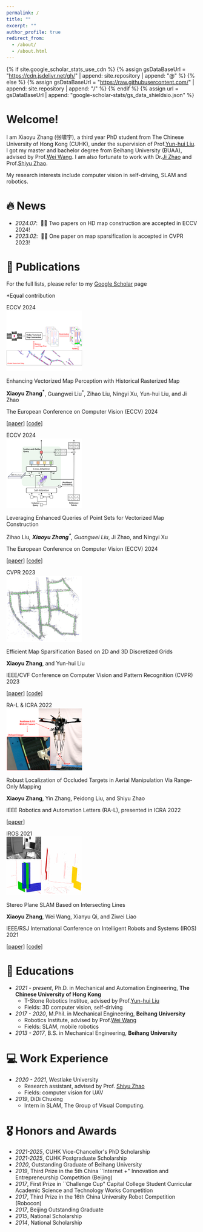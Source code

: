 ```yaml
---
permalink: /
title: ""
excerpt: ""
author_profile: true
redirect_from: 
  - /about/
  - /about.html
---
```


{% if site.google_scholar_stats_use_cdn %}
{% assign gsDataBaseUrl = "https://cdn.jsdelivr.net/gh/" | append: site.repository | append: "@" %}
{% else %}
{% assign gsDataBaseUrl = "https://raw.githubusercontent.com/" | append: site.repository | append: "/" %}
{% endif %}
{% assign url = gsDataBaseUrl | append: "google-scholar-stats/gs_data_shieldsio.json" %}

<span class='anchor' id='about-me'></span>

# Welcome!
I am Xiaoyu Zhang (张啸宇), a third year PhD student from The Chinese University of Hong Kong (CUHK), under the supervision of Prof.[Yun-hui Liu](https://www4.mae.cuhk.edu.hk/peoples/liu-yun-hui/). I got my master and bachelor degree from Beihang University (BUAA), advised by Prof.[Wei Wang](http://www.me.buaa.edu.cn/info/1072/1897.htm). I am also fortunate to work with Dr.[Ji Zhao](https://sites.google.com/site/drjizhao/) and Prof.[Shiyu Zhao](https://www.shiyuzhao.net/).

My research interests include computer vision in self-driving, SLAM and robotics.


# 🔥 News
- *2024.07*: &nbsp;🎉🎉 Two papers on HD map construction are accepted in ECCV 2024! 
- *2023.02*: &nbsp;🎉🎉 One paper on map sparsification is accepted in CVPR 2023!
  
# 📝 Publications 
For the full lists, please refer to my [Google Scholar](https://scholar.google.com/citations?hl=en&user=GUbdeFsAAAAJ&view_op=list_works&sortby=pubdate) page

*Equal contribution


<div class='paper-box'>
  <div class='paper-box-image'>
    <div><div class="badge">ECCV 2024</div><img src='../images/eccv24_1.png' alt="sym" width="200px"></div>
  </div>
  <div class='paper-box-text' markdown="1">

Enhancing Vectorized Map Perception with Historical Rasterized Map
    
**Xiaoyu Zhang<sup>\*</sup>**, Guangwei Liu<sup>*</sup>, Zihao Liu, Ningyi Xu, Yun-hui Liu, and Ji Zhao

The European Conference on Computer Vision (ECCV) 2024

[[paper]]()
[[code]]()
</div></div>

<div class='paper-box'>
  <div class='paper-box-image'>
    <div><div class="badge">ECCV 2024</div><img src='../images/eccv24_2.png' alt="sym" width="200px"></div>
  </div>
  <div class='paper-box-text' markdown="1">

Leveraging Enhanced Queries of Point Sets for Vectorized Map Construction
    
Zihao Liu<sup>*</sup>, **Xiaoyu Zhang<sup>\*</sup>**, Guangwei Liu<sup>*</sup>, Ji Zhao, and Ningyi Xu

The European Conference on Computer Vision (ECCV) 2024

[[paper]](https://arxiv.org/abs/2402.17430)
[[code]](https://github.com/HXMap/MapQR)
</div></div>

<div class='paper-box'>
  <div class='paper-box-image'>
    <div><div class="badge">CVPR 2023</div><img src='../images/cvpr23.png' alt="sym" width="200px"></div>
  </div>
  <div class='paper-box-text' markdown="1">

Efficient Map Sparsification Based on 2D and 3D Discretized Grids
    
**Xiaoyu Zhang**, and Yun-hui Liu

IEEE/CVF Conference on Computer Vision and Pattern Recognition (CVPR) 2023

[[paper]](https://openaccess.thecvf.com/content/CVPR2023/html/Zhang_Efficient_Map_Sparsification_Based_on_2D_and_3D_Discretized_Grids_CVPR_2023_paper.html)
[[code]](https://github.com/fishmarch/SLAM_Map_Compression)
</div></div>

<div class='paper-box'>
  <div class='paper-box-image'>
    <div><div class="badge">RA-L & ICRA 2022</div><img src='../images/ral.png' alt="sym" width="200px"></div>
  </div>
  <div class='paper-box-text' markdown="1">

Robust Localization of Occluded Targets in Aerial Manipulation Via Range-Only Mapping
    
**Xiaoyu Zhang**, Yin Zhang, Peidong Liu, and Shiyu Zhao

IEEE Robotics and Automation Letters (RA-L), presented in ICRA 2022

[[paper]](https://ieeexplore.ieee.org/document/9691791)
</div></div>

<div class='paper-box'>
  <div class='paper-box-image'>
    <div><div class="badge">IROS 2021</div><img src='../images/iros21.png' alt="sym" width="200px"></div>
  </div>
  <div class='paper-box-text' markdown="1">

Stereo Plane SLAM Based on Intersecting Lines
    
**Xiaoyu Zhang**, Wei Wang, Xianyu Qi, and Ziwei Liao

IEEE/RSJ International Conference on Intelligent Robots and Systems (IROS) 2021

[[paper]](https://ieeexplore.ieee.org/abstract/document/9635961)
[[code]](https://github.com/fishmarch/Stereo-Plane-SLAM)
</div></div>

# 📖 Educations
- *2021 - present*, Ph.D. in Mechanical and Automation Engineering, **The Chinese University of Hong Kong**
  - T-Stone Robotics Institue, advised by Prof.[Yun-hui Liu](https://www4.mae.cuhk.edu.hk/peoples/liu-yun-hui/)
  - Fields: 3D computer vision, self-driving  
- *2017 - 2020*, M.Phil. in Mechanical Engineering, **Beihang University**
  - Robotics Institute, advised by Prof.[Wei Wang](http://www.me.buaa.edu.cn/info/1072/1897.htm)
  - Fields: SLAM, mobile robotics
- *2013 - 2017*, B.S. in Mechanical Engineering, **Beihang University**

# 💻 Work Experience
- *2020 - 2021*, Westlake University
  - Research assistant, advised by Prof. [Shiyu Zhao](https://www.shiyuzhao.net/)
  - Fields: computer vision for UAV
- *2019*, DiDi Chuxing
  - Intern in SLAM, The Group of Visual Computing.
  
# 🎖 Honors and Awards
- *2021-2025*, CUHK Vice-Chancellor's PhD Scholarship
- *2021-2025*, CUHK Postgraduate Scholarship
- *2020*, Outstanding Graduate of Beihang University
- *2019*, Third Prize in the 5th China ``Internet +"  Innovation and Entrepreneurship Competition (Beijing)
- *2017*, First Prize in ``Challenge Cup" Capital College Student Curricular Academic Science and Technology Works Competition
- *2017*, Third Prize in the 16th China University Robot Competition (Robocon)
- *2017*, Beijing Outstanding Graduate
- *2015*, National Scholarship
- *2014*, National Scholarship



